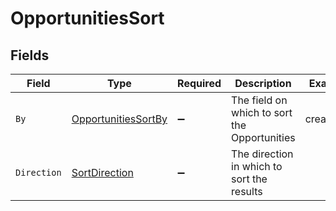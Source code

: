 # OpportunitiesSort


## Fields

| Field                                                                 | Type                                                                  | Required                                                              | Description                                                           | Example                                                               |
| --------------------------------------------------------------------- | --------------------------------------------------------------------- | --------------------------------------------------------------------- | --------------------------------------------------------------------- | --------------------------------------------------------------------- |
| `By`                                                                  | [OpportunitiesSortBy](../../Models/Components/OpportunitiesSortBy.md) | :heavy_minus_sign:                                                    | The field on which to sort the Opportunities                          | created_at                                                            |
| `Direction`                                                           | [SortDirection](../../Models/Components/SortDirection.md)             | :heavy_minus_sign:                                                    | The direction in which to sort the results                            |                                                                       |
